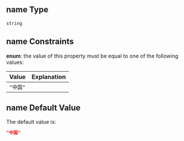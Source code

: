 ## name Type

`string`

## name Constraints

**enum**: the value of this property must be equal to one of the following values:

| Value  | Explanation |
| :----- | :---------- |
| `"中国"` |             |

## name Default Value

The default value is:

```json
"中国"
```
